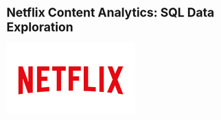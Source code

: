 # Netflix Content Analytics: SQL Data Exploration
![Netflix Logo](https://github.com/Injamam001/sql_project_netflix/blob/main/logo.png)

